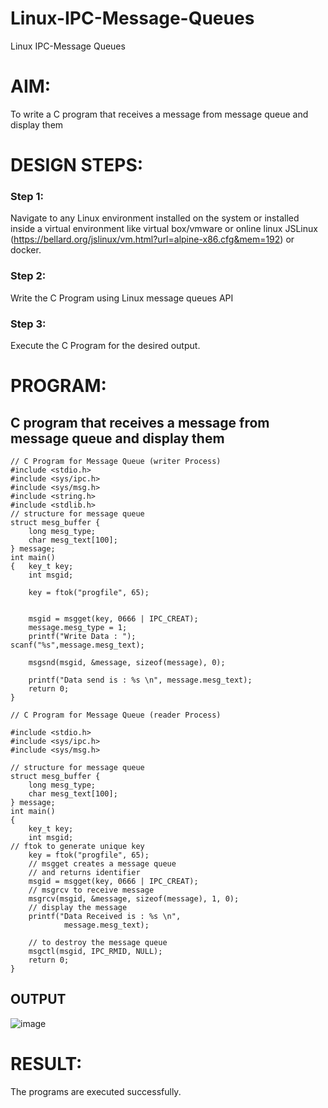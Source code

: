 # Linux-IPC-Message-Queues
Linux IPC-Message Queues

# AIM:
To write a C program that receives a message from message queue and display them

# DESIGN STEPS:

### Step 1:

Navigate to any Linux environment installed on the system or installed inside a virtual environment like virtual box/vmware or online linux JSLinux (https://bellard.org/jslinux/vm.html?url=alpine-x86.cfg&mem=192) or docker.

### Step 2:

Write the C Program using Linux message queues API 

### Step 3:

Execute the C Program for the desired output. 

# PROGRAM:

## C program that receives a message from message queue and display them

```
// C Program for Message Queue (writer Process) 
#include <stdio.h> 
#include <sys/ipc.h> 
#include <sys/msg.h> 
#include <string.h>
#include <stdlib.h>
// structure for message queue 
struct mesg_buffer { 
	long mesg_type; 
	char mesg_text[100]; 
} message; 
int main() 
{ 	key_t key; 
	int msgid; 

	key = ftok("progfile", 65); 


	msgid = msgget(key, 0666 | IPC_CREAT); 
	message.mesg_type = 1; 
	printf("Write Data : "); 
scanf("%s",message.mesg_text);

	msgsnd(msgid, &message, sizeof(message), 0); 

	printf("Data send is : %s \n", message.mesg_text); 
	return 0; 
}
```


```
// C Program for Message Queue (reader Process) 

#include <stdio.h>
#include <sys/ipc.h>
#include <sys/msg.h>

// structure for message queue
struct mesg_buffer {
	long mesg_type;
	char mesg_text[100];
} message;
int main()
{
	key_t key;
	int msgid;
// ftok to generate unique key
	key = ftok("progfile", 65);
	// msgget creates a message queue
	// and returns identifier
	msgid = msgget(key, 0666 | IPC_CREAT);
	// msgrcv to receive message
	msgrcv(msgid, &message, sizeof(message), 1, 0);
	// display the message
	printf("Data Received is : %s \n",
			message.mesg_text);

	// to destroy the message queue
	msgctl(msgid, IPC_RMID, NULL);
	return 0;
}

```




## OUTPUT


![image](https://github.com/user-attachments/assets/f6a08788-03c1-494f-9782-696d530843f5)





# RESULT:
The programs are executed successfully.
